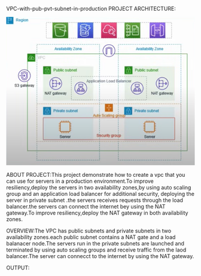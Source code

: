 VPC-with-pub-pvt-subnet-in-production
PROJECT ARCHITECTURE:

![image alt](https://github.com/pranali-sawant20/VPC-with-pub-pvt-subnet-in-production/blob/c3ff1ac73a58e51e87475b461d8ffe76ddca183a/architecture.png) 

ABOUT PROJECT:This project demonstrate how to create a vpc that you can use for servers in a production environment.To improve resiliency,deploy the servers in two availability zones,by using
auto scaling group and an application load balancer for additional security, deploying the server in private subnet .the servers receives requests through the load balancer.the servers can 
connect the internet bey using the NAT gateway.To improve resiliency,deploy the NAT gateway in both availability zones.

OVERVIEW:The VPC has public subnets and private subnets in two availability zones.each public subnet contains a NAT gate and a load balanacer node.The servers run in the private subnets are 
launched and terminated by using auto scaling groups and receive traffic from the laod balancer.The server can connecct to the internet by using
the NAT gateway.

OUTPUT:
